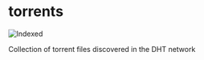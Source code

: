 torrents 
========
![Indexed](https://img.shields.io/badge/indexed-112142-blue)

Collection of torrent files discovered in the DHT network
